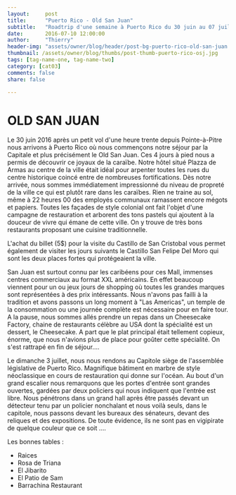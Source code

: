 ```yaml
---
layout:     post
title:      "Puerto Rico - Old San Juan"
subtitle:   "Roadtrip d'une semaine à Puerto Rico du 30 juin au 07 juillet 2016"
date:       2016-07-10 12:00:00
author:     "Thierry"
header-img: "assets/owner/blog/header/post-bg-puerto-rico-old-san-juan.jpg"
thumbnail: /assets/owner/blog/thumbs/post-thumb-puerto-rico-osj.jpg
tags: [tag-name-one, tag-name-two]
category: [cat03]
comments: false
share: false

---
```


# OLD SAN JUAN

Le 30 juin 2016 après un petit vol d'une heure trente depuis Pointe-à-Pitre nous arrivons à Puerto Rico où nous commençons notre séjour par la Capitale et plus précisément le Old San Juan. Ces 4 jours à pied nous a permis de découvrir ce joyaux de la caraïbe. Notre hôtel situé Plazza de Armas au centre de la ville était idéal pour arpenter toutes les rues du centre historique coincé entre de nombreuses fortifications. Dès notre arrivée, nous sommes immédiatement impressionné du niveau de propreté de la ville ce qui est plutôt rare dans les caraïbes. Rien ne traine au sol, même à 22 heures 00 des employés communaux ramassent encore mégots et papiers. Toutes les façades de style colonial ont fait l'objet d'une campagne de restauration et arborent des tons pastels qui ajoutent à la douceur de vivre qui émane de cette ville. On y trouve de très bons restaurants proposant une cuisine traditionnelle. 

L'achat du billet (5$) pour la visite du Castillo de San Cristobal vous permet également de visiter les jours suivants le Castillo San Felipe Del Moro qui sont les deux places fortes qui protégeaient la ville. 

San Juan est surtout connu par les caribéens pour ces Mall, immenses centres commerciaux au format XXL américains. En effet beaucoup viennent pour un ou jeux jours de shopping où toutes les grandes marques sont représentées à des prix intéressants. Nous n'avons pas failli à la tradition et avons passons un long moment à "Las Americas", un temple de la consommation ou une journée complète est nécessaire pour en faire tour. A la pause, nous sommes allés prendre un repas dans un Cheesecake Factory, chaine de restaurants célèbre au USA dont la spécialité est un dessert, le Cheesecake. A part que le plat principal était tellement copieux, énorme, que nous n'avions plus de place pour goûter cette spécialité. On s'est rattrapé en fin de séjour….

Le dimanche 3 juillet, nous nous rendons au Capitole siège de l'assemblée législative de Puerto Rico. Magnifique bâtiment en marbre de style néoclassique en cours de restauration qui donne sur l'océan. Au bout d'un grand escalier nous remarquons que les portes d'entrée sont grandes ouvertes, gardées par deux policiers qui nous indiquent que l'entrée est libre. Nous pénétrons dans un grand hall après être passés devant un détecteur tenu par un policier nonchalant et nous voilà seuls, dans le capitole, nous passons devant les bureaux des sénateurs, devant des reliques et des expositions. De toute évidence, ils ne sont pas en vigipirate de quelque couleur que ce soit ….

Les bonnes tables :
- Raices
- Rosa de Triana
- El Jibarito
- El Patio de Sam
- Barrachina Restaurant 


